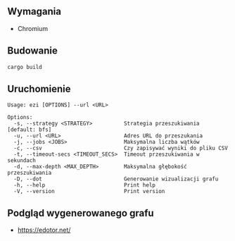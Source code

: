 ## Wymagania
- Chromium

## Budowanie 
```sh
cargo build
```

## Uruchomienie
```
Usage: ezi [OPTIONS] --url <URL>

Options:
  -s, --strategy <STRATEGY>          Strategia przeszukiwania [default: bfs]
  -u, --url <URL>                    Adres URL do przeszukania
  -j, --jobs <JOBS>                  Maksymalna liczba wątków
  -c, --csv                          Czy zapisywać wyniki do pliku CSV
  -t, --timeout-secs <TIMEOUT_SECS>  Timeout przeszukiwania w sekundach
  -d, --max-depth <MAX_DEPTH>        Maksymalna głębokość przeszukiwania
  -D, --dot                          Generowanie wizualizacji grafu
  -h, --help                         Print help
  -V, --version                      Print version
```

## Podgląd wygenerowanego grafu
- https://edotor.net/
